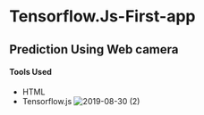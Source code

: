 # Tensorflow.Js-First-app

 ## Prediction Using Web camera
 #### Tools Used
 
  * HTML
  * Tensorflow.js
![2019-08-30 (2)](https://user-images.githubusercontent.com/42816499/64032486-2f2c9900-cb68-11e9-8bc9-2651025e9ea3.png)
